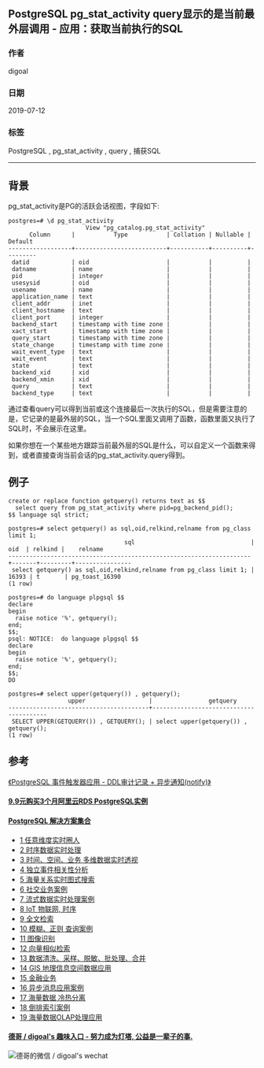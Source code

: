 ## PostgreSQL pg_stat_activity query显示的是当前最外层调用 - 应用：获取当前执行的SQL  
                                                                         
### 作者                                                                         
digoal                                                                         
                                                                         
### 日期                                                                         
2019-07-12                                                                      
                                                                         
### 标签                                                                         
PostgreSQL , pg_stat_activity , query , 捕获SQL    
                                                                         
----                                                                         
                                                                         
## 背景  
pg_stat_activity是PG的活跃会话视图，字段如下:  
  
```  
postgres=# \d pg_stat_activity   
                      View "pg_catalog.pg_stat_activity"  
      Column      |           Type           | Collation | Nullable | Default   
------------------+--------------------------+-----------+----------+---------  
 datid            | oid                      |           |          |   
 datname          | name                     |           |          |   
 pid              | integer                  |           |          |   
 usesysid         | oid                      |           |          |   
 usename          | name                     |           |          |   
 application_name | text                     |           |          |   
 client_addr      | inet                     |           |          |   
 client_hostname  | text                     |           |          |   
 client_port      | integer                  |           |          |   
 backend_start    | timestamp with time zone |           |          |   
 xact_start       | timestamp with time zone |           |          |   
 query_start      | timestamp with time zone |           |          |   
 state_change     | timestamp with time zone |           |          |   
 wait_event_type  | text                     |           |          |   
 wait_event       | text                     |           |          |   
 state            | text                     |           |          |   
 backend_xid      | xid                      |           |          |   
 backend_xmin     | xid                      |           |          |   
 query            | text                     |           |          |   
 backend_type     | text                     |           |          |   
```  
  
通过查看query可以得到当前或这个连接最后一次执行的SQL，但是需要注意的是，它记录的是最外层的SQL，当一个SQL里面又调用了函数，函数里面又执行了SQL时，不会展示在这里。  
  
如果你想在一个某些地方跟踪当前最外层的SQL是什么，可以自定义一个函数来得到，或者直接查询当前会话的pg_stat_activity.query得到。  
  
## 例子  
```  
create or replace function getquery() returns text as $$  
  select query from pg_stat_activity where pid=pg_backend_pid();  
$$ language sql strict;  
```  
  
```  
postgres=# select getquery() as sql,oid,relkind,relname from pg_class limit 1;  
                                 sql                                 |  oid  | relkind |    relname       
---------------------------------------------------------------------+-------+---------+----------------  
 select getquery() as sql,oid,relkind,relname from pg_class limit 1; | 16393 | t       | pg_toast_16390  
(1 row)  
```  
  
```  
postgres=# do language plpgsql $$                             
declare  
begin  
  raise notice '%', getquery();  
end;  
$$;  
psql: NOTICE:  do language plpgsql $$  
declare  
begin  
  raise notice '%', getquery();  
end;  
$$;  
DO  
```  
  
  
```  
postgres=# select upper(getquery()) , getquery();  
                 upper                  |                getquery                  
----------------------------------------+----------------------------------------  
 SELECT UPPER(GETQUERY()) , GETQUERY(); | select upper(getquery()) , getquery();  
(1 row)  
```  
  
## 参考  
[《PostgreSQL 事件触发器应用 - DDL审计记录 + 异步通知(notify)》](../201709/20170925_02.md)    
    
  
  
  
  
  
  
  
  
  
  
  
  
  
  
  
  
  
  
  
  
  
  
  
  
  
  
  
  
  
  
  
  
  
  
  
  
  
  
  
  
  
  
  
  
  
  
  
  
  
  
  
#### [9.9元购买3个月阿里云RDS PostgreSQL实例](https://www.aliyun.com/database/postgresqlactivity "57258f76c37864c6e6d23383d05714ea")
  
  
#### [PostgreSQL 解决方案集合](https://yq.aliyun.com/topic/118 "40cff096e9ed7122c512b35d8561d9c8")
- [1 任意维度实时圈人](https://yq.aliyun.com/topic/118 "40cff096e9ed7122c512b35d8561d9c8")
- [2 时序数据实时处理](https://yq.aliyun.com/topic/118 "40cff096e9ed7122c512b35d8561d9c8")
- [3 时间、空间、业务 多维数据实时透视](https://yq.aliyun.com/topic/118 "40cff096e9ed7122c512b35d8561d9c8")
- [4 独立事件相关性分析](https://yq.aliyun.com/topic/118 "40cff096e9ed7122c512b35d8561d9c8")
- [5 海量关系实时图式搜索](https://yq.aliyun.com/topic/118 "40cff096e9ed7122c512b35d8561d9c8")
- [6 社交业务案例](https://yq.aliyun.com/topic/118 "40cff096e9ed7122c512b35d8561d9c8")
- [7 流式数据实时处理案例](https://yq.aliyun.com/topic/118 "40cff096e9ed7122c512b35d8561d9c8")
- [8 IoT 物联网, 时序](https://yq.aliyun.com/topic/118 "40cff096e9ed7122c512b35d8561d9c8")
- [9 全文检索](https://yq.aliyun.com/topic/118 "40cff096e9ed7122c512b35d8561d9c8")
- [10 模糊、正则 查询案例](https://yq.aliyun.com/topic/118 "40cff096e9ed7122c512b35d8561d9c8")
- [11 图像识别](https://yq.aliyun.com/topic/118 "40cff096e9ed7122c512b35d8561d9c8")
- [12 向量相似检索](https://yq.aliyun.com/topic/118 "40cff096e9ed7122c512b35d8561d9c8")
- [13 数据清洗、采样、脱敏、批处理、合并](https://yq.aliyun.com/topic/118 "40cff096e9ed7122c512b35d8561d9c8")
- [14 GIS 地理信息空间数据应用](https://yq.aliyun.com/topic/118 "40cff096e9ed7122c512b35d8561d9c8")
- [15 金融业务](https://yq.aliyun.com/topic/118 "40cff096e9ed7122c512b35d8561d9c8")
- [16 异步消息应用案例](https://yq.aliyun.com/topic/118 "40cff096e9ed7122c512b35d8561d9c8")
- [17 海量数据 冷热分离](https://yq.aliyun.com/topic/118 "40cff096e9ed7122c512b35d8561d9c8")
- [18 倒排索引案例](https://yq.aliyun.com/topic/118 "40cff096e9ed7122c512b35d8561d9c8")
- [19 海量数据OLAP处理应用](https://yq.aliyun.com/topic/118 "40cff096e9ed7122c512b35d8561d9c8")
  
  
#### [德哥 / digoal's 趣味入口 - 努力成为灯塔, 公益是一辈子的事.](https://github.com/digoal/blog/blob/master/README.md "22709685feb7cab07d30f30387f0a9ae")
  
  
![德哥的微信 / digoal's wechat](../pic/digoal_weixin.jpg "f7ad92eeba24523fd47a6e1a0e691b59")
  
